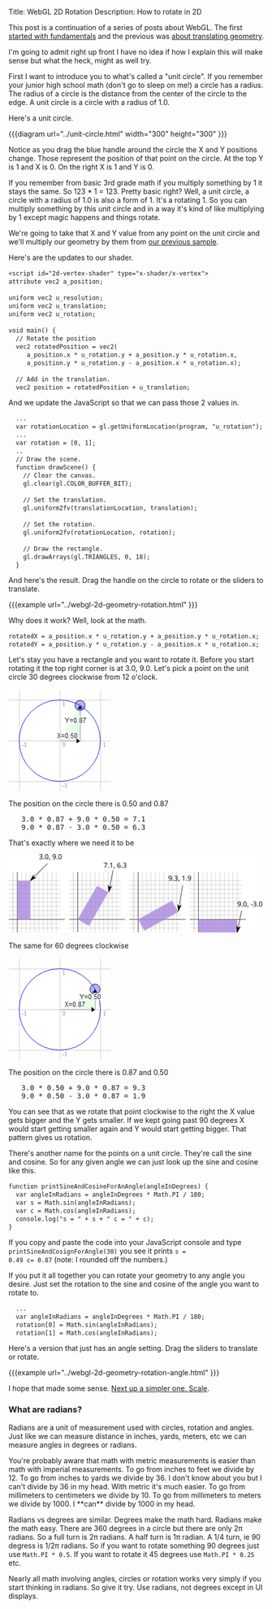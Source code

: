﻿Title: WebGL 2D Rotation
Description: How to rotate in 2D

This post is a continuation of a series of posts about WebGL. The first <a href="webgl-fundamentals.html">started with fundamentals</a> and the previous was <a href="webgl-2d-translation.html">about translating geometry</a>.

I'm going to admit right up front I have no idea if how I explain this will make sense but what the heck, might as well try.
<!--more-->
First I want to introduce you to what's called a "unit circle". If you remember your junior high school math (don't go to sleep on me!) a circle has a radius. The radius of a circle is the distance from the center of the circle to the edge. A unit circle is a circle with a radius of 1.0.

Here's a unit circle.

{{{diagram url="../unit-circle.html" width="300" height="300" }}}

Notice as you drag the blue handle around the circle the X and Y positions change. Those represent the position of that point on the circle. At the top Y is 1 and X is 0. On the right X is 1 and Y is 0.

If you remember from basic 3rd grade math if you multiply something by 1 it stays the same. So 123 * 1 = 123. Pretty basic right? Well, a unit circle, a circle with a radius of 1.0 is also a form of 1. It's a rotating 1.  So you can multiply something by this unit circle and in a way it's kind of like multiplying by 1 except magic happens and things rotate.

We're going to take that X and Y value from any point on the unit circle and we'll multiply our geometry by them from <a href="webgl-2d-translation.html">our previous sample</a>.

Here's are the updates to our shader.

    <script id="2d-vertex-shader" type="x-shader/x-vertex">
    attribute vec2 a_position;

    uniform vec2 u_resolution;
    uniform vec2 u_translation;
    uniform vec2 u_rotation;

    void main() {
      // Rotate the position
      vec2 rotatedPosition = vec2(
         a_position.x * u_rotation.y + a_position.y * u_rotation.x,
         a_position.y * u_rotation.y - a_position.x * u_rotation.x);

      // Add in the translation.
      vec2 position = rotatedPosition + u_translation;

And we update the JavaScript so that we can pass those 2 values in. 

      ...
      var rotationLocation = gl.getUniformLocation(program, "u_rotation");
      ...
      var rotation = [0, 1];
      ..
      // Draw the scene.
      function drawScene() {
        // Clear the canvas.
        gl.clear(gl.COLOR_BUFFER_BIT);

        // Set the translation.
        gl.uniform2fv(translationLocation, translation);

        // Set the rotation.
        gl.uniform2fv(rotationLocation, rotation);

        // Draw the rectangle.
        gl.drawArrays(gl.TRIANGLES, 0, 18);
      }

And here's the result. Drag the handle on the circle to rotate or the sliders to translate.

{{{example url="../webgl-2d-geometry-rotation.html" }}}

Why does it work? Well, look at the math. 

    rotatedX = a_position.x * u_rotation.y + a_position.y * u_rotation.x;
    rotatedY = a_position.y * u_rotation.y - a_position.x * u_rotation.x;

Let's stay you have a rectangle and you want to rotate it. Before you start rotating it the top right corner is at 3.0, 9.0. Let's pick a point on the unit circle 30 degrees clockwise from 12 o'clock.

<img src="../resources/rotate-30.png" class="webgl_center" />

The position on the circle there is 0.50 and 0.87

<pre class="webgl_center">
   3.0 * 0.87 + 9.0 * 0.50 = 7.1
   9.0 * 0.87 - 3.0 * 0.50 = 6.3
</pre>

That's exactly where we need it to be

<img src="../resources/rotation-drawing.svg" width="500" class="webgl_center"/>

The same for 60 degrees clockwise

<img src="../resources/rotate-60.png" class="webgl_center" />

The position on the circle there is 0.87 and 0.50

<pre class="webgl_center">
   3.0 * 0.50 + 9.0 * 0.87 = 9.3
   9.0 * 0.50 - 3.0 * 0.87 = 1.9
</pre>

You can see that as we rotate that point clockwise to the right the X value gets bigger and the Y gets smaller. If we kept going past 90 degrees X would start getting smaller again and Y would start getting bigger. That pattern gives us rotation.

There's another name for the points on a unit circle. They're call the sine and cosine. So for any given angle we can just look up the sine and cosine like this.

    function printSineAndCosineForAnAngle(angleInDegrees) {
      var angleInRadians = angleInDegrees * Math.PI / 180;
      var s = Math.sin(angleInRadians);
      var c = Math.cos(angleInRadians);
      console.log("s = " + s + " c = " + c);
    }

If you copy and paste the code into your JavaScript console and type <code>printSineAndCosignForAngle(30)</code> you see it prints <code>s = 0.49 c= 0.87</code> (note: I rounded off the numbers.)

If you put it all together you can rotate your geometry to any angle you desire. Just set the rotation to the sine and cosine of the angle you want to rotate to.

      ...
      var angleInRadians = angleInDegrees * Math.PI / 180;
      rotation[0] = Math.sin(angleInRadians);
      rotation[1] = Math.cos(angleInRadians);

Here's a version that just has an angle setting. Drag the sliders to translate or rotate.

{{{example url="../webgl-2d-geometry-rotation-angle.html" }}}

I hope that made some sense. <a href="webgl-2d-scale.html">Next up a simpler one. Scale</a>.

<div class="webgl_bottombar"><h3>What are radians?</h3>
<p>
Radians are a unit of measurement used with circles, rotation and angles. Just like we can measure distance in inches, yards, meters, etc we can measure angles in degrees or radians.
</p>
<p>
You're probably aware that math with metric measurements is easier than math with imperial measurements. To go from inches to feet we divide by 12. To go from inches to yards we divide by 36. I don't know about you but I can't divide by 36 in my head. With metric it's much easier. To go from millimeters to centimeters we divide by 10. To go from millimeters to meters we divide by 1000. I **can** divide by 1000 in my head.
</p>
<p>
Radians vs degrees are similar. Degrees make the math hard. Radians make the math easy. There are 360 degrees in a circle but there are only 2π radians. So a full turn is 2π radians. A half turn is 1π radian. A 1/4 turn, ie 90 degress is 1/2π radians. So if you want to rotate something 90 degrees just use <code>Math.PI * 0.5</code>. If you want to rotate it 45 degrees use <code>Math.PI * 0.25</code> etc.
</p>
<p>
Nearly all math involving angles, circles or rotation works very simply if you start thinking in radians. So give it try. Use radians, not degrees except in UI displays.
</p>
</div>


